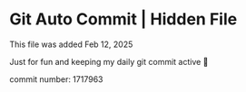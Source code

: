 # Git Auto Commit | Hidden File

This file was added Feb 12, 2025

Just for fun and keeping my daily git commit active 🤪

commit number: 1717963
